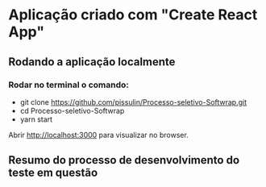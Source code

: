 # Aplicação criado com "Create React App"

## Rodando a aplicação localmente

### Rodar no terminal o comando:
  - git clone https://github.com/pissulin/Processo-seletivo-Softwrap.git
  - cd Processo-seletivo-Softwrap
  - yarn start


Abrir [http://localhost:3000](http://localhost:3000) para visualizar no browser.

## Resumo do processo de desenvolvimento do teste em questão
